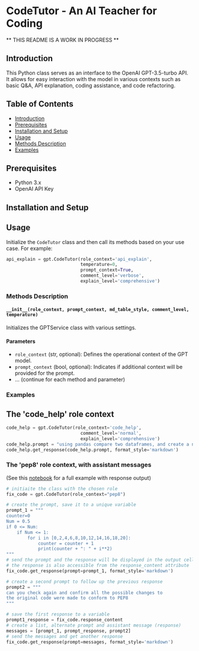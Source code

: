 # CodeTutor - An AI Teacher for Coding

** THIS README IS A WORK IN PROGRESS **

## Introduction

This Python class serves as an interface to the OpenAI GPT-3.5-turbo API. It allows for easy interaction with the model in various contexts such as basic Q&A, API explanation, coding assistance, and code refactoring.

## Table of Contents

- [Introduction](#introduction)
- [Prerequisites](#prerequisites)
- [Installation and Setup](#installation-and-setup)
- [Usage](#usage)
- [Methods Description](#methods-description)
- [Examples](#examples)

## Prerequisites

- Python 3.x
- OpenAI API Key

## Installation and Setup

## Usage

Initialize the `CodeTutor` class and then call its methods based on your use case. For example:

```python
api_explain = gpt.CodeTutor(role_context='api_explain',
                            temperature=0, 
                            prompt_context=True,
                            comment_level='verbose',
                            explain_level='comprehensive')
```



### Methods Description

#### `__init__(role_context, prompt_context, md_table_style, comment_level, temperature)`

Initializes the GPTService class with various settings.

#### Parameters
- `role_context` (str, optional): Defines the operational context of the GPT model.
- `prompt_context` (bool, optional): Indicates if additional context will be provided for the prompt.
- ... (continue for each method and parameter)

### Examples

## The 'code_help' role context
```python
code_help = gpt.CodeTutor(role_context='code_help',
                            comment_level='normal',
                            explain_level='comprehensive')
code_help.prompt = "using pandas compare two dataframes, and create a new one with the differences"
code_help.get_response(code_help.prompt, format_style='markdown')
```

### The 'pep8' role context, with assistant messages
(See this [notebook](https://github.com/Andre-Codes/code-tutor/blob/main/response_examples/chat_assistant_examples/chat_assistant.ipynb) for a full example with response output)
```python
# initiaite the class with the chosen role
fix_code = gpt.CodeTutor(role_context="pep8")

# create the prompt, save it to a unique variable
prompt_1 = """
counter=0
Num = 0.5
if 0 <= Num:
    if Num <= 1:
        for i in [0,2,4,6,8,10,12,14,16,18,20]:
            counter = counter + 1
            print(counter + ": " + i**2)
"""
# send the prompt and the response will be displayed in the output cell
# the response is also accessible from the response_content attribute
fix_code.get_response(prompt=prompt_1, format_style='markdown')

# create a second prompt to follow up the previous response
prompt2 = """
can you check again and confirm all the possible changes to 
the original code were made to conform to PEP8
"""

# save the first response to a variable
prompt1_response = fix_code.response_content
# create a list, alternate prompt and assistant message (response)
messages = [prompt_1, prompt_response, prompt2]
# send the messages and get another response
fix_code.get_response(prompt=messages, format_style='markdown')
```


